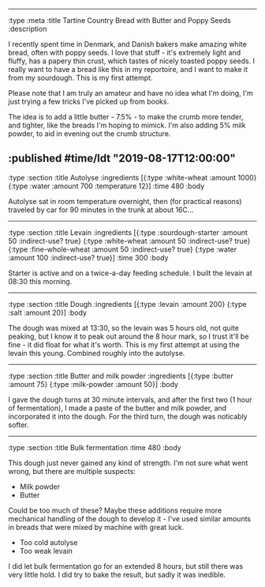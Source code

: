 --------------------------------------------------------------------------------
:type :meta
:title Tartine Country Bread with Butter and Poppy Seeds
:description

I recently spent time in Denmark, and Danish bakers make amazing white bread,
often with poppy seeds. I love that stuff - it's extremely light and fluffy, has
a papery thin crust, which tastes of nicely toasted poppy seeds. I really want
to have a bread like this in my reportoire, and I want to make it from my
sourdough. This is my first attempt.

Please note that I am truly an amateur and have no idea what I'm doing, I'm just
trying a few tricks I've picked up from books.

The idea is to add a little butter - 7.5% - to make the crumb more tender, and
tighter, like the breads I'm hoping to mimick. I'm also adding 5% milk powder,
to aid in evening out the crumb structure.

:published #time/ldt "2019-08-17T12:00:00"
--------------------------------------------------------------------------------
:type :section
:title Autolyse
:ingredients
[{:type :white-wheat :amount 1000}
 {:type :water :amount 700 :temperature 12}]
:time 480
:body

Autolyse sat in room temperature overnight, then (for practical reasons)
traveled by car for 90 minutes in the trunk at about 16C...

--------------------------------------------------------------------------------
:type :section
:title Levain
:ingredients
[{:type :sourdough-starter :amount 50 :indirect-use? true}
 {:type :white-wheat :amount 50 :indirect-use? true}
 {:type :fine-whole-wheat :amount 50 :indirect-use? true}
 {:type :water :amount 100 :indirect-use? true}]
:time 300
:body

Starter is active and on a twice-a-day feeding schedule. I built the levain at
08:30 this morning.

--------------------------------------------------------------------------------
:type :section
:title Dough
:ingredients
[{:type :levain :amount 200}
 {:type :salt :amount 20}]
:body

The dough was mixed at 13:30, so the levain was 5 hours old, not quite peaking,
but I know it to peak out around the 8 hour mark, so I trust it'll be fine - it
did float for what it's worth. This is my first attempt at using the levain this
young. Combined roughly into the autolyse.

--------------------------------------------------------------------------------
:type :section
:title Butter and milk powder
:ingredients
[{:type :butter :amount 75}
 {:type :milk-powder :amount 50}]
:body

I gave the dough turns at 30 minute intervals, and after the first two (1 hour
of fermentation), I made a paste of the butter and milk powder, and incorporated
it into the dough. For the third turn, the dough was noticably softer.

--------------------------------------------------------------------------------
:type :section
:title Bulk fermentation
:time 480
:body

This dough just never gained any kind of strength. I'm not sure what went wrong,
but there are multiple suspects:

- Milk powder
- Butter

Could be too much of these? Maybe these additions require more mechanical
handling of the dough to develop it - I've used similar amounts in breads that
were mixed by machine with great luck.

- Too cold autolyse
- Too weak levain

I did let bulk fermentation go for an extended 8 hours, but still there was very
little hold. I did try to bake the result, but sadly it was inedible.
